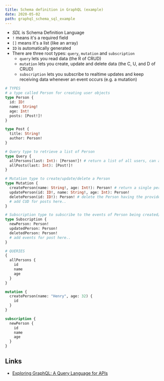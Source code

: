 ```yaml
---
title: Schema definition in GraphQL (example)
date: 2020-05-02
path: graphql_schema_sql_example
---
```


- _SDL_ is Schema Definition Language
- `!` means it's a required field
- `[]` means it's a list (like an array)
- `ID` is automatically generated
- There are three root types: `query`, `mutation` and `subscription`
  - `query` lets you read data (the R of CRUD)
  - `mutation` lets you create, update and delete data (the C, U, and D of CRUD)
  - `subscription` lets you subscribe to realtime updates and keep receiving data whenever an event occurs (e.g. a mutation)

```graphql
# TYPES
# a type called Person for creating user objects
type Person {
  id: ID!
  name: String!
  age: Int!
  posts: [Post!]!
}

type Post {
  title: String!
  author: Person!
}

# Query type to retrieve a list of Person
type Query {
  allPersons(last: Int): [Person!]! # return a list of all users, can accept a `last` parameter to only show last X no. of Persons created
  allPosts(last: Int): [Post!]!
}

# Mutation type to create/update/delete a Person
type Mutation {
  createPerson(name: String!, age: Int!): Person! # return a single person object, created by this mutation
  updatePerson(id: ID!, name: String!, age: Int): Person!
  deletePerson(id: ID!): Person! # delete the Person having the provided `id`
  # add CUD for posts here..
}

# Subscription type to subscribe to the events of Person being created/updated/deleted
type Subscription {
  newPerson: Person!
  updatedPerson: Person!
  deletedPerson: Person!
  # add events for post here..
}
```

```graphql
# QUERIES
{
  allPersons {
    id
    name
    age
  }
}

mutation {
  createPerson(name: "Henry", age: 32) {
    id
  }
}

subscription {
  newPerson {
    id
    name
    age
  }
}
```

## Links

- [Exploring GraphQL: A Query Language for APIs](https://www.edx.org/course/exploring-graphql-a-query-language-for-apis)
